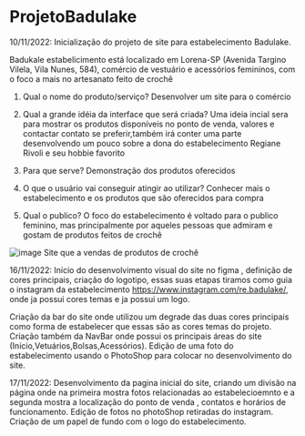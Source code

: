 # ProjetoBadulake

10/11/2022:
Inicialização do projeto de site para estabelecimento Badulake.

Badukale estabelicimento está localizado em Lorena-SP (Avenida Targino Vilela, Vila Nunes, 584), comércio de vestuário e acessórios femininos, com o foco a mais no artesanato feito de crochê

1. Qual o nome do produto/serviço? 
Desenvolver um site para o comércio 

2. Qual a grande idéia da interface que será criada?
Uma ideia incial sera para mostrar os produtos disponíveis no ponto de venda, valores e contactar contato se preferir,também irá conter uma parte desenvolvendo um pouco sobre a dona do estabelecimento Regiane Rivoli e seu hobbie favorito

3. Para que serve?
Demonstração dos produtos oferecidos

4. O que o usuário vai conseguir atingir ao utilizar?
Conhecer mais o estabelecimento e os produtos que são oferecidos para compra 

5. Qual o publico?
O foco do estabelecimento é voltado para o publico feminino, mas principalmente por aqueles pessoas que admiram e gostam de produtos feitos de crochê 


![image](https://user-images.githubusercontent.com/111283751/201122331-48a247a8-5b37-44d6-ac30-f56d9bdabcdc.png)
Site que a vendas de produtos de crochê



16/11/2022:
Início do desenvolvimento visual do site no figma , definição de cores principais, criação do logotipo, essas suas etapas tiramos como guia o instagram da estabelecimento https://www.instagram.com/re.badulake/, onde ja possui cores temas e ja possui um logo.

Criação da bar do site onde utilizou um degrade das duas cores principais como forma de estabelecer que essas são as cores temas do projeto.
Criação também da NavBar onde possui os principais áreas do site (Início,Vetuários,Bolsas,Acessórios).
Edição de uma foto do estabelecimento usando o PhotoShop para colocar no desenvolvimento do site.

17/11/2022:
Desenvolvimento da pagina inicial do site, criando um divisão na página onde na primeira mostra fotos relacionadas ao estabelecioemnto e a segunda mostra a localização do ponto de venda , contatos e horários de funcionamento.
Edição de fotos no photoShop retiradas do instagram. 
Criação de um papel de fundo com o logo do estabelecimento.


